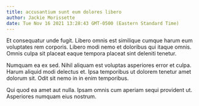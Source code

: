 ```yaml
---
title: accusantium sunt eum dolores libero
author: Jackie Morissette
date: Tue Nov 16 2021 13:28:43 GMT-0500 (Eastern Standard Time)
---
```

Et consequatur unde fugit. Libero omnis est similique cumque harum eum voluptates rem corporis. Libero modi nemo et doloribus qui itaque omnis. Omnis culpa sit placeat eaque tempora placeat sint deleniti tenetur.

 Numquam ea ex sed. Nihil aliquam est voluptas asperiores error et culpa. Harum aliquid modi delectus et. Ipsa temporibus ut dolorem tenetur amet dolorum sit. Odit sit nemo in in enim temporibus.

 Qui quod ea amet aut nulla. Ipsam omnis cum aperiam sequi provident ut. Asperiores numquam eius nostrum.